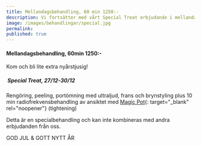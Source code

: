 ```yaml
---
title: Mellandagsbehandling, 60 min 1250:-
description: Vi fortsätter med vårt Special Treat erbjudande i mellandagarna!
image: /images/behandlingar/special.jpg
permalink:
published: true
---
```

#### Mellandagsbehandling, 60min 1250:-

Kom och bli lite extra ny&aring;rstjusig\!

##### &nbsp;Special Treat, 27/12-30/12

Rengöring, peeling, portömning med ultraljud, frans och brynstyling plus 10 min radiofrekvensbehandling av ansiktet med [Magic Pot](/behandlingar/cliniccare-plus-1750/){: target="_blank" rel="noopener"} (tightening)

Detta är en specialbehandling och kan inte kombineras med andra erbjudanden fr&aring;n oss.

GOD JUL & GOTT NYTT ÅR